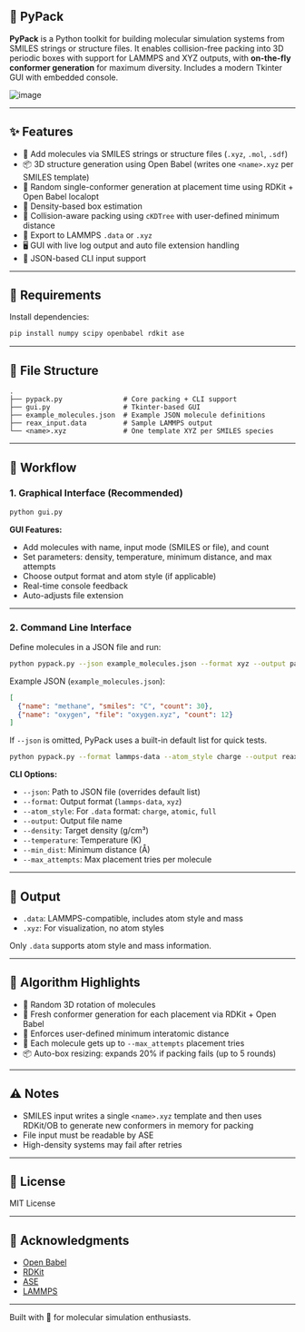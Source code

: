 ## 🧬 PyPack

**PyPack** is a Python toolkit for building molecular simulation systems from SMILES strings or structure files. It enables collision-free packing into 3D periodic boxes with support for LAMMPS and XYZ outputs, with **on-the-fly conformer generation** for maximum diversity. Includes a modern Tkinter GUI with embedded console.

![image](https://github.com/user-attachments/assets/a085dc94-a216-47b4-9aab-978ebbbf1422)

---

## ✨ Features

* 🧪 Add molecules via SMILES strings or structure files (`.xyz`, `.mol`, `.sdf`)
* 📦 3D structure generation using Open Babel (writes one `<name>.xyz` per SMILES template)
* 🎲 Random single-conformer generation at placement time using RDKit + Open Babel localopt
* 📐 Density-based box estimation
* 🧱 Collision-aware packing using `cKDTree` with user-defined minimum distance
* 💾 Export to LAMMPS `.data` or `.xyz`
* 🖥️ GUI with live log output and auto file extension handling
* 🧾 JSON-based CLI input support

---

## 🧰 Requirements

Install dependencies:

```bash
pip install numpy scipy openbabel rdkit ase
```

---

## 📁 File Structure

```
.
├── pypack.py               # Core packing + CLI support
├── gui.py                  # Tkinter-based GUI
├── example_molecules.json  # Example JSON molecule definitions
├── reax_input.data         # Sample LAMMPS output
└── <name>.xyz              # One template XYZ per SMILES species
```

---

## 🚀 Workflow

### 1. Graphical Interface (Recommended)

```bash
python gui.py
```

**GUI Features:**

* Add molecules with name, input mode (SMILES or file), and count
* Set parameters: density, temperature, minimum distance, and max attempts
* Choose output format and atom style (if applicable)
* Real-time console feedback
* Auto-adjusts file extension

---

### 2. Command Line Interface

Define molecules in a JSON file and run:

```bash
python pypack.py --json example_molecules.json --format xyz --output packed_system.xyz
```

Example JSON (`example_molecules.json`):

```json
[
  {"name": "methane", "smiles": "C", "count": 30},
  {"name": "oxygen", "file": "oxygen.xyz", "count": 12}
]
```

If `--json` is omitted, PyPack uses a built-in default list for quick tests.

```bash
python pypack.py --format lammps-data --atom_style charge --output reax_input.data
```

**CLI Options:**

* `--json`: Path to JSON file (overrides default list)
* `--format`: Output format (`lammps-data`, `xyz`)
* `--atom_style`: For `.data` format: `charge`, `atomic`, `full`
* `--output`: Output file name
* `--density`: Target density (g/cm³)
* `--temperature`: Temperature (K)
* `--min_dist`: Minimum distance (Å)
* `--max_attempts`: Max placement tries per molecule

---

## 📄 Output

* `.data`: LAMMPS-compatible, includes atom style and mass
* `.xyz`: For visualization, no atom styles

Only `.data` supports atom style and mass information.

---

## 🧠 Algorithm Highlights

* 🔄 Random 3D rotation of molecules
* 🎲 Fresh conformer generation for each placement via RDKit + Open Babel
* 📏 Enforces user-defined minimum interatomic distance
* 🔁 Each molecule gets up to `--max_attempts` placement tries
* 📦 Auto-box resizing: expands 20% if packing fails (up to 5 rounds)

---

## ⚠️ Notes

* SMILES input writes a single `<name>.xyz` template and then uses RDKit/OB to generate new conformers in memory for packing
* File input must be readable by ASE
* High-density systems may fail after retries

---

## 📜 License

MIT License

---

## 🙌 Acknowledgments

* [Open Babel](https://openbabel.org/)
* [RDKit](https://www.rdkit.org/)
* [ASE](https://wiki.fysik.dtu.dk/ase/)
* [LAMMPS](https://lammps.org/)

---

Built with 🧬 for molecular simulation enthusiasts.
